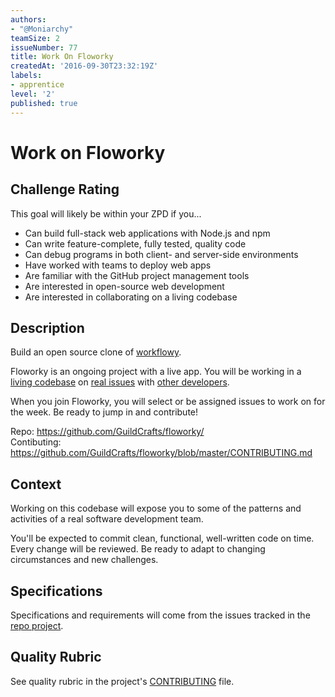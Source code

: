 ```yaml
---
authors:
- "@Moniarchy"
teamSize: 2
issueNumber: 77
title: Work On Floworky
createdAt: '2016-09-30T23:32:19Z'
labels:
- apprentice
level: '2'
published: true
---
```


# Work on Floworky

## Challenge Rating

This goal will likely be within your ZPD if you...

- Can build full-stack web applications with Node.js and npm
- Can write feature-complete, fully tested, quality code
- Can debug programs in both client- and server-side environments
- Have worked with teams to deploy web apps
- Are familiar with the GitHub project management tools
- Are interested in open-source web development
- Are interested in collaborating on a living codebase

## Description

Build an open source clone of [workflowy](https://workflowy.com/).

Floworky is an ongoing project with a live app. You will be working in a [living codebase](https://github.com/GuildCrafts/floworky/commits/master) on [real issues](https://github.com/GuildCrafts/floworky/issues) with [other developers](https://github.com/GuildCrafts/floworky/graphs/contributors).

When you join Floworky, you will select or be assigned issues to work on for the week. Be ready to jump in and contribute!

Repo: https://github.com/GuildCrafts/floworky/
<br>Contibuting: https://github.com/GuildCrafts/floworky/blob/master/CONTRIBUTING.md

## Context

Working on this codebase will expose you to some of the patterns and activities of a real software development team.

You'll be expected to commit clean, functional, well-written code on time. Every change will be reviewed. Be ready to adapt to changing circumstances and new challenges.

## Specifications

Specifications and requirements will come from the issues tracked in the [repo project](https://github.com/GuildCrafts/floworky/projects/2).

## Quality Rubric

See quality rubric in the project's [CONTRIBUTING](https://github.com/GuildCrafts/floworky/blob/master/CONTRIBUTING.md) file.
